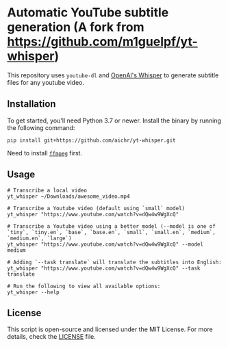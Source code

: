 # Automatic YouTube subtitle generation (A fork from https://github.com/m1guelpf/yt-whisper)

This repository uses `youtube-dl` and [OpenAI's Whisper](https://openai.com/blog/whisper) to generate subtitle files for any youtube video.

## Installation

To get started, you'll need Python 3.7 or newer. Install the binary by running the following command:

    pip install git+https://github.com/aichr/yt-whisper.git

Need to install [`ffmpeg`](https://ffmpeg.org/) first.

## Usage

```
# Transcribe a local video
yt_whisper ~/Downloads/awesome_video.mp4

# Transcribe a Youtube video (default using `small` model)
yt_whisper "https://www.youtube.com/watch?v=dQw4w9WgXcQ"

# Transcribe a Youtube video using a better model (--model is one of `tiny`, `tiny.en`, `base`, `base.en`, `small`, `small.en`, `medium`, `medium.en`, `large`)
yt_whisper "https://www.youtube.com/watch?v=dQw4w9WgXcQ" --model medium

# Adding `--task translate` will translate the subtitles into English:
yt_whisper "https://www.youtube.com/watch?v=dQw4w9WgXcQ" --task translate

# Run the following to view all available options:
yt_whisper --help
```

## License

This script is open-source and licensed under the MIT License. For more details, check the [LICENSE](LICENSE) file.
